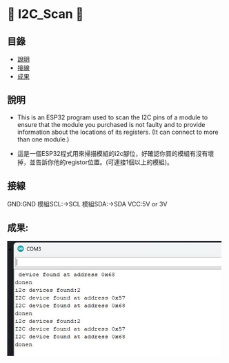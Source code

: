 # 🚀 I2C_Scan  🚀

## 目錄
- [說明](#說明)
- [接線](#接線)
- [成果](#成果)

## 說明
* This is an ESP32 program used to scan the I2C pins of a module to ensure that the module you purchased is not faulty and to provide information about the locations of its registers. (It can connect to more than one module.)
 
* 這是一個ESP32程式用來掃描模組的i2c腳位，好確認你買的模組有沒有壞掉，並告訴你他的registor位置。(可連接1個以上的模組)。

## 接線
GND:GND
模組SCL:->SCL
模組SDA:->SDA
VCC:5V or 3V

## 成果:
![Alt text](img.jpg)

